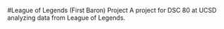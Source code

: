 #League of Legends (First Baron) Project 
A project for DSC 80 at UCSD analyzing data from League of Legends.

